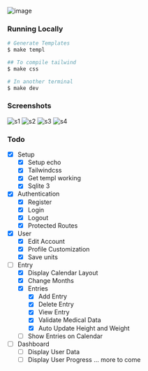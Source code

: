 ![image](https://github.com/user-attachments/assets/00e7895f-c0e4-4c13-9e0e-9ae890fac9cd)

### Running Locally

```bash
# Generate Templates
$ make templ

## To compile tailwind
$ make css

# In another terminal
$ make dev
```

### Screenshots

![s1](https://i.imgur.com/DUTp4qs.png)
![s2](https://i.imgur.com/k5vYIF4.png)
![s3](https://i.imgur.com/f0qpaPj.png)
![s4](https://i.imgur.com/CSeR8Av.png)

### Todo
- [x] Setup
  - [x] Setup echo
  - [x] Tailwindcss
  - [x] Get templ working
  - [x] Sqlite 3
- [x] Authentication
  - [x] Register
  - [x] Login
  - [x] Logout
  - [x] Protected Routes
- [x] User
  - [x] Edit Account
  - [x] Profile Customization
  - [x] Save units
- [ ] Entry
  - [x] Display Calendar Layout
  - [x] Change Months
  - [x] Entries
    - [x] Add Entry
    - [x] Delete Entry
    - [x] View Entry
    - [x] Validate Medical Data
    - [x] Auto Update Height and Weight
  - [ ] Show Entries on Calendar
- [ ] Dashboard
  - [ ] Display User Data
  - [ ] Display User Progress
... more to come
